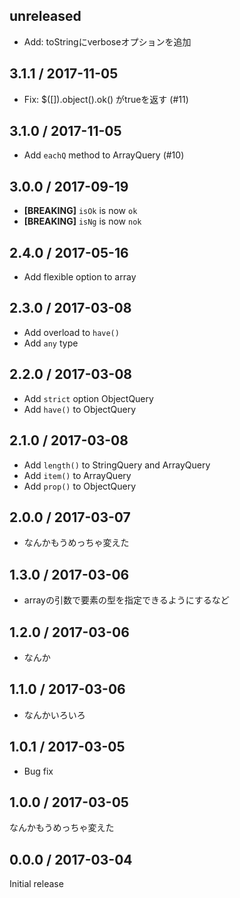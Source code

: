 unreleased
----------
* Add: toStringにverboseオプションを追加

3.1.1 / 2017-11-05
------------------
* Fix: $([]).object().ok() がtrueを返す (#11)

3.1.0 / 2017-11-05
------------------
* Add `eachQ` method to ArrayQuery (#10)

3.0.0 / 2017-09-19
------------------
* **[BREAKING]** `isOk` is now `ok`
* **[BREAKING]** `isNg` is now `nok`

2.4.0 / 2017-05-16
------------------
* Add flexible option to array

2.3.0 / 2017-03-08
------------------
* Add overload to `have()`
* Add `any` type

2.2.0 / 2017-03-08
------------------
* Add `strict` option ObjectQuery
* Add `have()` to ObjectQuery

2.1.0 / 2017-03-08
------------------
* Add `length()` to StringQuery and ArrayQuery
* Add `item()` to ArrayQuery
* Add `prop()` to ObjectQuery

2.0.0 / 2017-03-07
------------------
* なんかもうめっちゃ変えた

1.3.0 / 2017-03-06
------------------
* arrayの引数で要素の型を指定できるようにするなど

1.2.0 / 2017-03-06
------------------
* なんか

1.1.0 / 2017-03-06
------------------
* なんかいろいろ

1.0.1 / 2017-03-05
------------------
* Bug fix

1.0.0 / 2017-03-05
------------------
なんかもうめっちゃ変えた

0.0.0 / 2017-03-04
------------------
Initial release
